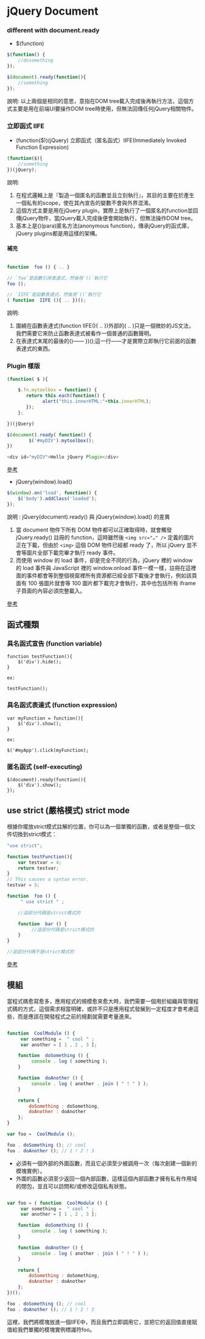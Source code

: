 # jQuery Document

### different with document.ready

+ $(function)
```js
$(function() {
    //dosomething
});

$(document).ready(function(){
    //something
});
```
說明: 以上兩個是相同的意思，意指在DOM tree載入完成後再執行方法，這個方式主要是用在前端UI要操作DOM tree時使用，但無法回傳任何jQuery相關物件。

### 立即函式 IIFE

+ (function($))(jQuery) 立即函式（匿名函式）IIFE(Immediately Invoked Function Expression)
```js
(function($){
    //something
})(jQuery);
```
說明: 
1. 在程式邏輯上是『製造一個匿名的函數並且立刻執行』，其目的主要在於產生一個私有的scope，使在其內宣告的變數不會與外界混淆。
2. 這個方式主要是用在jQuery plugin，實際上是執行了一個匿名的function並回傳jQuery物件，當jQuery載入完成後便會開始執行，但無法操作DOM tree。
3. 基本上是()(para)匿名方法(anonymous function)，傳承jQuery的函式庫，jQuery plugins都是用這樣的架構。

#### 補充

```js

function  foo () { .. }

// `foo`是函數引用表達式，然後用`()`執行它
foo ();

// `IIFE`是函數表達式，然後用`()`執行它 
( function  IIFE (){ .. })();

```
說明: 
1. 圍繞在函數表達式(function IIFE(){ .. })外部的( .. )只是一個微妙的JS文法，我們需要它來防止函數表達式被看作一個普通的函數聲明。
2. 在表達式末尾的最後的()—— })();這一行——才是實際立即執行它前面的函數表達式的東西。

### Plugin 樣版
```js
(function( $ ){

    $.fn.mytoolbox = function() {
       return this.each(function() {
             alert("this.innerHTML:"+this.innerHTML);
       });
    };

})(jQuery)

$(document).ready( function() {
        $('#myDIV').mytoolbox();
})

<div id="myDIV">Hello jQuery Plugin</div>
```
[參考](http://expect7.pixnet.net/blog/post/38085270-%5B%E7%A8%8B%E5%BC%8F%5D%5Bjquery%5D-%E8%87%AA%E5%B7%B1%E7%9A%84%E7%AC%AC%E4%B8%80%E5%80%8Bjquery-plugin!-hello-worl "參考")

+ jQuery(window).load()
```js
$(window).on('load', function() {
    $('body').addClass('loaded');
});
```
說明 :  jQuery(document).ready() 與 jQuery(window).load() 的差異
1. 當 document 物件下所有 DOM 物件都可以正確取得時，就會觸發 jQuery.ready() 註冊的 function，這時雖然後 ```<img src="…" />``` 定義的圖片正在下載，但由於 ```<img>``` 這個 DOM 物件已經都 ready 了，所以 jQuery 並不會等圖片全部下載完畢才執行 ready 事件。
2. 而使用 window 的 load 事件，卻是完全不同的行為，jQuery 裡的 window 的 load 事件與 JavaScript 裡的 window.onload 事件一模一樣，註冊在這裡面的事件都會等到整個視窗裡所有資源都已經全部下載後才會執行，例如該頁面有 100 張圖片就會等 100 圖片都下載完才會執行，其中也包括所有 iframe 子頁面的內容必須完整載入。

[參考](http://blog.miniasp.com/post/2010/07/24/jQuery-ready-vs-load-vs-window-onload-event.aspx "參考")


## 函式種類

### 具名函式宣告 (function variable)
```
function testFunction(){
    $('div').hide();
}

ex:

testFunction();
```

### 具名函式表達式 (function expression)
```
var myFunction = function(){
    $('div').show();
}

ex: 

$('#myApp').click(myFunction);
```

### 匿名函式 (self-executing)
```
$(document).ready(function(){
    $('div').show();
});
```


## use strict (嚴格模式) strict mode

根據你擺放strict模式註解的位置，你可以為一個單獨的函數，或者是整個一個文件切換到strict模式：
```js
"use strict";

function testFunction(){
    var testvar = 4;
    return testvar;
}
// This causes a syntax error.
testvar = 5;
```

```js
function  foo () {
	 " use strict " ;

	//這部分代碼是strict模式的

	function  bar () {
		 //這部分代碼是strict模式的
	}
}

//這部分代碼不是strict模式的
```
[參考](https://msdn.microsoft.com/library/br230269(v=vs.94).aspx "參考")

## 模組

當程式碼愈寫愈多，應用程式的規模愈來愈大時，我們需要一個用於組織與管理程式碼的方式，這個需求相當明確，或許不只是應用程式發展到一定程度才會考慮這些，而是應該在開發程式之前的規劃就需要考量進來。

```js

function  CoolModule () {
	 var something =  " cool " ;
	 var another = [ 1 , 2 , 3 ];

	function  doSomething () {
		 console . log ( something );
	}

	function  doAnother () {
		 console . log ( another . join ( " ! " ) );
	}

	return {
		doSomething : doSomething,
		doAnother : doAnother
	};
}

var foo =  CoolModule ();

foo . doSomething (); // cool 
foo . doAnother (); // 1 ! 2 ! 3

```

+ 必須有一個外部的外圍函數，而且它必須至少被調用一次（每次創建一個新的模塊實例）。
+ 外圍的函數必須至少返回一個內部函數，這樣這個內部函數才擁有私有作用域的閉包，並且可以訪問和/或修改這個私有狀態。

```js

var foo = ( function  CoolModule () {
	 var something =  " cool " ;
	 var another = [ 1 , 2 , 3 ];

	function  doSomething () {
		 console . log ( something );
	}

	function  doAnother () {
		 console . log ( another . join ( " ! " ) );
	}

	return {
		doSomething : doSomething,
		doAnother : doAnother
	};
})();

foo . doSomething (); // cool 
foo . doAnother (); // 1 ! 2 ! 3

```
這裡，我們將模塊放進一個IIFE中，而且我們立即調用它，並把它的返回值直接賦值給我們單獨的模塊實例標識符foo。



